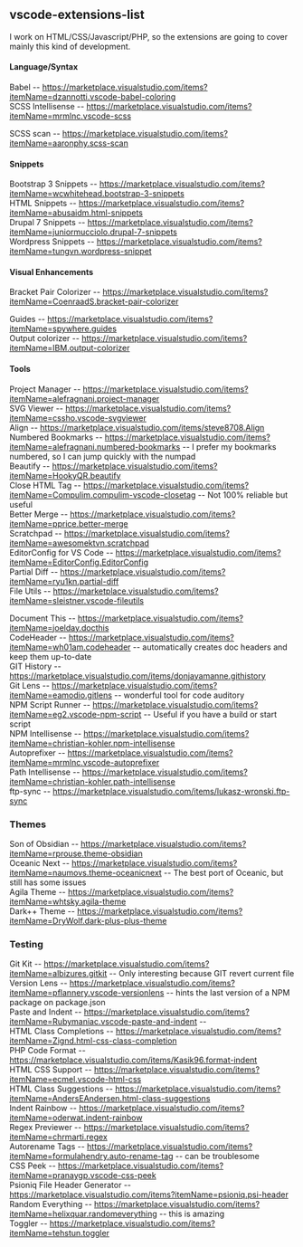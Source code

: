 ## vscode-extensions-list
I work on HTML/CSS/Javascript/PHP, so the extensions are going to cover mainly this kind of development.

#### Language/Syntax

Babel -- <https://marketplace.visualstudio.com/items?itemName=dzannotti.vscode-babel-coloring><br>
SCSS Intellisense -- https://marketplace.visualstudio.com/items?itemName=mrmlnc.vscode-scss<br>

SCSS scan -- https://marketplace.visualstudio.com/items?itemName=aaronphy.scss-scan<br>

#### Snippets

Bootstrap 3 Snippets -- <https://marketplace.visualstudio.com/items?itemName=wcwhitehead.bootstrap-3-snippets><br>
HTML Snippets -- <https://marketplace.visualstudio.com/items?itemName=abusaidm.html-snippets><br>
Drupal 7 Snippets -- <https://marketplace.visualstudio.com/items?itemName=juniormucciolo.drupal-7-snippets><br>
Wordpress Snippets -- https://marketplace.visualstudio.com/items?itemName=tungvn.wordpress-snippet<br>

#### Visual Enhancements

Bracket Pair Colorizer -- https://marketplace.visualstudio.com/items?itemName=CoenraadS.bracket-pair-colorizer<br>

Guides -- <https://marketplace.visualstudio.com/items?itemName=spywhere.guides><br>
Output colorizer -- <https://marketplace.visualstudio.com/items?itemName=IBM.output-colorizer><br>

#### Tools

Project Manager -- <https://marketplace.visualstudio.com/items?itemName=alefragnani.project-manager><br>
SVG Viewer -- <https://marketplace.visualstudio.com/items?itemName=cssho.vscode-svgviewer><br>
Align -- <https://marketplace.visualstudio.com/items/steve8708.Align><br>
Numbered Bookmarks -- <https://marketplace.visualstudio.com/items?itemName=alefragnani.numbered-bookmarks> -- I prefer my bookmarks numbered, so I can jump quickly with the numpad<br>
Beautify -- <https://marketplace.visualstudio.com/items?itemName=HookyQR.beautify><br>
Close HTML Tag -- <https://marketplace.visualstudio.com/items?itemName=Compulim.compulim-vscode-closetag> -- Not 100% reliable but useful<br>
Better Merge -- <https://marketplace.visualstudio.com/items?itemName=pprice.better-merge><br>
Scratchpad -- <https://marketplace.visualstudio.com/items?itemName=awesomektvn.scratchpad><br>
EditorConfig for VS Code -- <https://marketplace.visualstudio.com/items?itemName=EditorConfig.EditorConfig><br>
Partial Diff -- <https://marketplace.visualstudio.com/items?itemName=ryu1kn.partial-diff><br>
File Utils -- <https://marketplace.visualstudio.com/items?itemName=sleistner.vscode-fileutils>

Document This -- <https://marketplace.visualstudio.com/items?itemName=joelday.docthis><br>
CodeHeader -- <https://marketplace.visualstudio.com/items?itemName=wh01am.codeheader> -- automatically creates doc headers and keep them up-to-date<br>
GIT History -- <https://marketplace.visualstudio.com/items/donjayamanne.githistory><br>
Git Lens -- <https://marketplace.visualstudio.com/items?itemName=eamodio.gitlens> -- wonderful tool for code auditory<br>
NPM Script Runner -- <https://marketplace.visualstudio.com/items?itemName=eg2.vscode-npm-script> -- Useful if you have a build or start script<br>
NPM Intellisense -- <https://marketplace.visualstudio.com/items?itemName=christian-kohler.npm-intellisense><br>
Autoprefixer -- <https://marketplace.visualstudio.com/items?itemName=mrmlnc.vscode-autoprefixer><br>
Path Intellisense -- <https://marketplace.visualstudio.com/items?itemName=christian-kohler.path-intellisense><br>
ftp-sync -- <https://marketplace.visualstudio.com/items/lukasz-wronski.ftp-sync><br>


### Themes

Son of Obsidian -- <https://marketplace.visualstudio.com/items?itemName=rprouse.theme-obsidian><br>
Oceanic Next -- <https://marketplace.visualstudio.com/items?itemName=naumovs.theme-oceanicnext> -- The best port of Oceanic, but still has some issues<br>
Agila Theme -- <https://marketplace.visualstudio.com/items?itemName=whtsky.agila-theme><br>
Dark++ Theme -- <https://marketplace.visualstudio.com/items?itemName=DryWolf.dark-plus-plus-theme><br>

### Testing

Git Kit -- <https://marketplace.visualstudio.com/items?itemName=albizures.gitkit> -- Only interesting because GIT revert current file<br>
Version Lens -- <https://marketplace.visualstudio.com/items?itemName=pflannery.vscode-versionlens> -- hints the last version of a NPM package on package.json<br>
Paste and Indent -- <https://marketplace.visualstudio.com/items?itemName=Rubymaniac.vscode-paste-and-indent> -- <br>
HTML Class Completions -- <https://marketplace.visualstudio.com/items?itemName=Zignd.html-css-class-completion><br>
PHP Code Format -- <https://marketplace.visualstudio.com/items/Kasik96.format-indent><br>
HTML CSS Support -- <https://marketplace.visualstudio.com/items?itemName=ecmel.vscode-html-css><br>
HTML Class Suggestions -- <https://marketplace.visualstudio.com/items?itemName=AndersEAndersen.html-class-suggestions><br>
Indent Rainbow -- <https://marketplace.visualstudio.com/items?itemName=oderwat.indent-rainbow><br>
Regex Previewer -- <https://marketplace.visualstudio.com/items?itemName=chrmarti.regex><br>
Autorename Tags -- <https://marketplace.visualstudio.com/items?itemName=formulahendry.auto-rename-tag> --  can be troublesome<br>
CSS Peek -- <https://marketplace.visualstudio.com/items?itemName=pranaygp.vscode-css-peek><br>
Psioniq File Header Generator -- <https://marketplace.visualstudio.com/items?itemName=psioniq.psi-header><br>
Random Everything -- <https://marketplace.visualstudio.com/items?itemName=helixquar.randomeverything> -- this is amazing<br>
Toggler -- <https://marketplace.visualstudio.com/items?itemName=tehstun.toggler><br>

